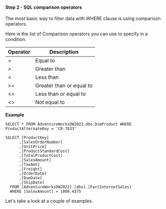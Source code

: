 #### Step 2 - SQL comparison operators
The most basic way to filter data with WHERE clause is using comparison operators.

Here is the list of Comparison operators you can use to specify in a condition.

|Operator| Description |
| ------------- | ------------- |
| =  | Equal to	  |
| >  | Greater than  |
| <  | 	Less than		 |
| >=  | Greater than or equal to  |
| <=  | Less than or equal to	  |
| <>  | Not equal to	  |

**Example**
```
SELECT * FROM AdventureWorksDW2022.dbo.DimProduct WHERE ProductAlternateKey = 'CR-7833'
```

```
SELECT [ProductKey]
      ,[SalesOrderNumber]
      ,[UnitPrice]
      ,[ProductStandardCost]
      ,[TotalProductCost]
      ,[SalesAmount]
      ,[TaxAmt]
      ,[Freight]
      ,[OrderDate]
      ,[DueDate]
      ,[ShipDate]
  FROM [AdventureWorksDW2022].[dbo].[FactInternetSales]
  WHERE [SalesAmount] = 1000.4375
```

Let's take a look at a couple of examples.
